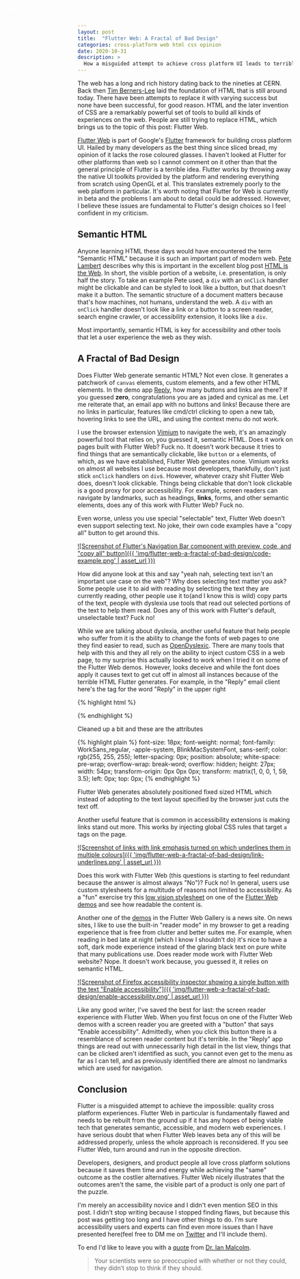 ```yaml
---
layout: post
title:  "Flutter Web: A Fractal of Bad Design"
categories: cross-platform web html css opinion
date: 2020-10-31
description: >
  How a misguided attempt to achieve cross platform UI leads to terrible experiences and kills the open web
---
```


The web has a long and rich history dating back to the nineties at CERN. Back then [Tim Berners-Lee](https://twitter.com/timberners_lee) laid the foundation of HTML that is still around today. There have been attempts to replace it with varying success but none have been successful, for good reason. HTML and the later invention of CSS are a remarkably powerful set of tools to build all kinds of experiences on the web. People are still trying to replace HTML, which brings us to the topic of this post: Flutter Web.

[Flutter Web](https://flutter.dev/web) is part of Google's [Flutter](https://flutter.dev/) framework for building cross platform UI. Hailed by many developers as the best thing since sliced bread, my opinion of it lacks the rose coloured glasses. I haven't looked at Flutter for other platforms than web so I cannot comment on it other than that the general principle of Flutter is a terrible idea. Flutter works by throwing away the native UI toolkits provided by the platform and rendering everything from scratch using OpenGL et al. This translates extremely poorly to the web platform in particular. It's worth noting that Flutter for Web is currently in beta and the problems I am about to detail could be addressed. However, I believe these issues are fundamental to Flutter's design choices so I feel confident in my criticism.

## Semantic HTML

Anyone learning HTML these days would have encountered the term "Semantic HTML" because it is such an important part of modern web. [Pete Lambert](https://www.petelambert.com/) describes why this is important in the excellent blog post [HTML is the Web](https://www.petelambert.com/journal/html-is-the-web). In short, the visible portion of a website, i.e. presentation, is only half the story. To take an example Pete used, a `div` with an `onClick` handler might be clickable and can be styled to look like a button, but that doesn't make it a button. The semantic structure of a document matters because that's how machines, not humans, understand the web. A `div` with an `onClick` handler doesn't look like a link or a button to a screen reader, search engine crawler, or accessibility extension, it looks like a `div`.

Most importantly, semantic HTML is key for accessibility and other tools that let a user experience the web as they wish.

## A Fractal of Bad Design

Does Flutter Web generate semantic HTML? Not even close. It generates a patchwork of `canvas` elements, custom elements, and a few other HTML elements. In the demo app [Reply](https://gallery.flutter.dev/#/reply), how many buttons and links are there? If you guessed **zero**, congratulations you are as jaded and cynical as me. Let me reiterate that, an email app with no buttons and links! Because there are no links in particular, features like cmd/ctrl clicking to open a new tab, hovering links to see the URL, and using the context menu do not work.

I use the browser extension [Vimium](https://vimium.github.io/) to navigate the web, it's an amazingly powerful tool that relies on, you guessed it, semantic HTML. Does it work on pages built with Flutter Web? Fuck no. It doesn't work because it tries to find things that are semantically clickable, like `button` or `a` elements, of which, as we have established, Flutter Web generates none. Vimium works on almost all websites I use because most developers, thankfully, don't just stick `onClick` handlers on `div`s. However, whatever crazy shit Flutter Web does, doesn't look clickable. Things being clickable that don't look clickable is a good proxy for poor accessibility. For example, screen readers can navigate by landmarks, such as headings, **links**, forms, and other semantic elements, does any of this work with Flutter Web? Fuck no.

Even worse, unless you use special "selectable" text, Flutter Web doesn't even support selecting text. No joke, their own code examples have a "copy all" button to get around this.

[![Screenshot of Flutter's Navigation Bar component with preview, code, and "copy all" button]({{ 'img/flutter-web-a-fractal-of-bad-design/code-example.png' | asset_url }})](/img/flutter-web-a-fractal-of-bad-design/code-example.png)

How did anyone look at this and say "yeah nah, selecting text isn't an important use case on the web"? Why does selecting text matter you ask? Some people use it to aid with reading by selecting the text they are currently reading, other people use it to(and I know this is wild) copy parts of the text, people with dyslexia use tools that read out selected portions of the text to help them read. Does any of this work with Flutter's default, unselectable text? Fuck no!

While we are talking about dyslexia, another useful feature that help people who suffer from it is the ability to change the fonts of web pages to one they find easier to read, such as [OpenDyslexic](https://www.opendyslexic.org/). There are many tools that help with this and they all rely on the ability to inject custom CSS in a web page, to my surprise this actually looked to work when I tried it on some of the Flutter Web demos. However, looks deceive and while the font does apply it causes text to get cut off in almost all instances because of the terrible HTML Flutter generates. For example, in the "Reply" email client here's the tag for the word "Reply" in the upper right

{% highlight html %}
<p style="font-size: 18px; font-weight: normal; font-family: WorkSans_regular, -apple-system, BlinkMacSystemFont, sans-serif; color: rgb(255, 255, 255); letter-spacing: 0px; position: absolute; white-space: pre-wrap; overflow-wrap: break-word; overflow: hidden; height: 27px; width: 54px; transform-origin: 0px 0px 0px; transform: matrix(1, 0, 0, 1, 59, 3.5); left: 0px; top: 0px;">REPLY</p>

{% endhighlight %}

Cleaned up a bit and these are the attributes

{% highlight plain %}
font-size: 18px;
font-weight: normal;
font-family: WorkSans_regular, -apple-system, BlinkMacSystemFont, sans-serif; color: rgb(255, 255, 255);
letter-spacing: 0px;
position: absolute;
white-space: pre-wrap;
overflow-wrap: break-word;
overflow: hidden;
height: 27px;
width: 54px;
transform-origin: 0px 0px 0px;
transform: matrix(1, 0, 0, 1, 59, 3.5);
left: 0px;
top: 0px;
{% endhighlight %}

Flutter Web generates absolutely positioned fixed sized HTML which instead of adopting to the text layout specified by the browser just cuts the text off.


Another useful feature that is common in accessibility extensions is making links stand out more. This works by injecting global CSS rules that target `a` tags on the page.

[![Screenshot of links with link emphasis turned on which underlines them in multiple colours]({{ 'img/flutter-web-a-fractal-of-bad-design/link-underlines.png' | asset_url }})](/img/flutter-web-a-fractal-of-bad-design/link-underlines.png)

Does this work with Flutter Web (this questions is starting to feel redundant because the answer is almost always "No")? Fuck no! In general, users use custom stylesheets for a multitude of reasons not limited to accessibility. As a "fun" exercise try this [low vision stylesheet](https://ssb22.user.srcf.net/css/) on one of the [Flutter Web demos](https://gallery.flutter.dev/) and see how readable the content is.

Another one of the [demos](https://gallery.flutter.dev/#/fortnightly) in the Flutter Web Gallery is a news site. On news sites, I like to use the built-in "reader mode" in my browser to get a reading experience that is free from clutter and better suites me. For example, when reading in bed late at night (which I know I shouldn't do) it's nice to have a soft, dark mode experience instead of the glaring black text on pure white that many publications use. Does reader mode work with Flutter Web website? Nope. It doesn't work because, you guessed it, it relies on semantic HTML.


[![Screenshot of Firefox accessibility inspector showing a single button with the text "Enable accessibility"]({{ 'img/flutter-web-a-fractal-of-bad-design/enable-accessibility.png' | asset_url }})](/img/flutter-web-a-fractal-of-bad-design/enable-accessibility.png)

Like any good writer, I've saved the best for last: the screen reader experience with Flutter Web. When you first focus on  one of the Flutter Web demos with a screen reader you are greeted with a "button" that says "Enable accessibility". Admittedly, when you click this button there is a resemblance of screen reader content but it's terrible. In the "Reply" app things are read out with unnecessarily high detail in the list view, things that can be clicked aren't identified as such, you cannot even get to the menu as far as I can tell, and as previously identified there are almost no landmarks which are used for navigation.

## Conclusion

Flutter is a misguided attempt to achieve the impossible: quality cross platform experiences. Flutter Web in particular is fundamentally flawed and needs to be rebuilt from the ground up if it has any hopes of being viable tech that generates semantic, accessible, and modern web experiences. I have serious doubt that when Flutter Web leaves beta any of this will be addressed properly, unless the whole approach is reconsidered. If you see Flutter Web, turn around and run in the opposite direction.

Developers, designers, and product people all love cross platform solutions because it saves them time and energy while achieving the "same" outcome as the costlier alternatives. Flutter Web nicely illustrates that the outcomes aren't the same, the visible part of a product is only one part of the puzzle.

I'm merely an accessibility novice and I didn't even mention SEO in this post. I didn't stop writing because I stopped finding flaws, but because this post was getting too long and I have other things to do. I'm sure accessibility users and experts can find even more issues than I have presented here(feel free to DM me on [Twitter](https://twitter.com/k0nserv) and I'll include them).

To end I'd like to leave you with a [quote](https://www.youtube.com/watch?v=mRNX6XJOeGU) from [Dr. Ian Malcolm](https://www.imdb.com/title/tt0107290/characters/nm0000156?ref_=tt_cl_t3).

> Your scientists were so preoccupied with whether or not they could, they didn’t stop to think if they should.
